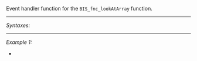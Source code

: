 Event handler function for the `BIS_fnc_lookAtArray` function.


---
*Syntaxes:*



---
*Example 1:*

-